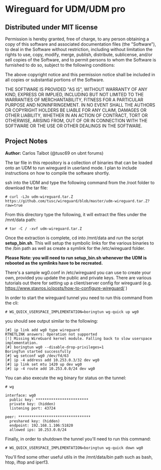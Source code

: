# Wireguard for UDM/UDM pro

## Distributed under MIT license

Permission is hereby granted, free of charge, to any person obtaining a copy of this software and associated documentation files (the "Software"), to deal in the Software without restriction, including without limitation the rights to use, copy, modify, merge, publish, distribute, sublicense, and/or sell copies of the Software, and to permit persons to whom the Software is furnished to do so, subject to the following conditions:

The above copyright notice and this permission notice shall be included in all copies or substantial portions of the Software.

THE SOFTWARE IS PROVIDED "AS IS", WITHOUT WARRANTY OF ANY KIND, EXPRESS OR IMPLIED, INCLUDING BUT NOT LIMITED TO THE WARRANTIES OF MERCHANTABILITY, FITNESS FOR A PARTICULAR PURPOSE AND NONINFRINGEMENT. IN NO EVENT SHALL THE AUTHORS OR COPYRIGHT HOLDERS BE LIABLE FOR ANY CLAIM, DAMAGES OR OTHER LIABILITY, WHETHER IN AN ACTION OF CONTRACT, TORT OR OTHERWISE, ARISING FROM, OUT OF OR IN CONNECTION WITH THE SOFTWARE OR THE USE OR OTHER DEALINGS IN THE SOFTWARE.

## Project Notes
**Author:** Carlos Talbot (@tusc69 on ubnt forums)

The tar file in this repository is a collection of binaries that can be loaded onto an UDM to run wireguard in userland mode. I plan to include instructions on how to compile the software shortly.

ssh into the UDM and type the following command from the /root folder to download the tar file:

```
# curl -LJo udm-wireguard.tar.Z  https://github.com/tusc/wireguard/blob/master/udm-wireguard.tar.Z?raw=true
```

From this directory type the following, it will extract the files under the /mnt/data path:

```
# tar -C / -xvf udm-wireguard.tar.Z
```

Once the extraction is complete, cd into /mnt/data and run the script **setup_bin.sh**. This will setup the symbolic links for the various binaries to the /bin path as well as create a symlink for the /etc/wireguard folder.

**Please Note: you will need to run setup_bin.sh whenever the UDM is rebooted as the symlinks have to be recreated.**

There's a sample wg0.conf in /etc/wireguard you can use to create your own, provided you update the public and private keys. There are various tutorials out there for setting up a client/server config for wireguard (e.g. https://www.stavros.io/posts/how-to-configure-wireguard/ )

In order to start the wireguard tunnel you need to run this command from the cli:

```
# WG_QUICK_USERSPACE_IMPLEMENTATION=boringtun wg-quick up wg0
```

you should see output similar to the following:

```
[#] ip link add wg0 type wireguard
RTNETLINK answers: Operation not supported
[!] Missing WireGuard kernel module. Falling back to slow userspace implementation.
[#] boringtun wg0 --disable-drop-privileges=1
BoringTun started successfully
[#] wg setconf wg0 /dev/fd/63
[#] ip -4 address add 10.253.0.3/32 dev wg0
[#] ip link set mtu 1420 up dev wg0
[#] ip -4 route add 10.253.0.0/24 dev wg0
```

You can also execute the wg binary for status on the tunnel:

```
# wg

interface: wg0
  public key: ************************
  private key: (hidden)
  listening port: 43724

peer: *********************************
  preshared key: (hidden)
  endpoint: 192.168.1.106:51820
  allowed ips: 10.253.0.0/24
```

 Finally, in order to shutdown the tunnel you'll need to run this command:
 
```
# WG_QUICK_USERSPACE_IMPLEMENTATION=boringtun wg-quick down wg0
```
You'll find some other useful utils in the /mnt/data/bin path such as bash, htop, iftop and iperf3.

